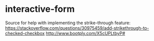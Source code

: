 # interactive-form


Source for help with implementing the strike-through feature:
https://stackoverflow.com/questions/30975459/add-strikethrough-to-checked-checkbox
http://www.bootply.com/X5cUPLtbyP#
